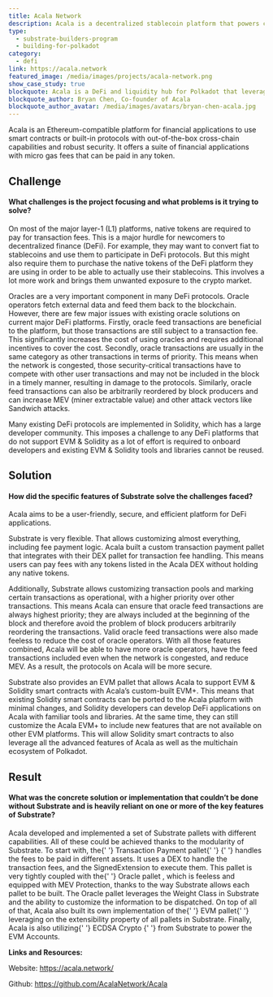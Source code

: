 ```yaml
---
title: Acala Network
description: Acala is a decentralized stablecoin platform that powers cross-blockchain open finance applications.
type:
  - substrate-builders-program
  - building-for-polkadot
category:
  - defi
link: https://acala.network
featured_image: /media/images/projects/acala-network.png
show_case_study: true
blockquote: Acala is a DeFi and liquidity hub for Polkadot that leverages Substrate to provide a parachain and Ethereum-compatible dapp platform customized for DeFi developers and users. Substrate allows us to build DeFi primitives and optimizations to improve developer and user experience, while Substrate and Polkadot’s upgradability enables us to future-proof our chain.
blockquote_author: Bryan Chen, Co-founder of Acala
blockquote_author_avatar: /media/images/avatars/bryan-chen-acala.jpg
---
```

Acala is an Ethereum-compatible platform for financial applications to use smart contracts or built-in protocols with out-of-the-box cross-chain capabilities and robust security. It offers a suite of financial applications with micro gas fees that can be paid in any token.

Challenge
---------

#### What challenges is the project focusing and what problems is it trying to solve?

On most of the major layer-1 (L1) platforms, native tokens are required to pay for transaction fees. This is a major hurdle for newcomers to decentralized finance (DeFi). For example, they may want to convert fiat to stablecoins and use them to participate in DeFi protocols. But this might also require them to purchase the native tokens of the DeFi platform they are using in order to be able to actually use their stablecoins. This involves a lot more work and brings them unwanted exposure to the crypto market.

Oracles are a very important component in many DeFi protocols. Oracle operators fetch external data and feed them back to the blockchain. However, there are few major issues with existing oracle solutions on current major DeFi platforms. Firstly, oracle feed transactions are beneficial to the platform, but those transactions are still subject to a transaction fee. This significantly increases the cost of using oracles and requires additional incentives to cover the cost. Secondly, oracle transactions are usually in the same category as other transactions in terms of priority. This means when the network is congested, those security-critical transactions have to compete with other user transactions and may not be included in the block in a timely manner, resulting in damage to the protocols. Similarly, oracle feed transactions can also be arbitrarily reordered by block producers and can increase MEV (miner extractable value) and other attack vectors like Sandwich attacks.

Many existing DeFi protocols are implemented in Solidity, which has a large developer community. This imposes a challenge to any DeFi platforms that do not support EVM & Solidity as a lot of effort is required to onboard developers and existing EVM & Solidity tools and libraries cannot be reused.

Solution
--------

#### How did the specific features of Substrate solve the challenges faced?

Acala aims to be a user-friendly, secure, and efficient platform for DeFi applications.

Substrate is very flexible. That allows customizing almost everything, including fee payment logic. Acala built a custom transaction payment pallet that integrates with their DEX pallet for transaction fee handling. This means users can pay fees with any tokens listed in the Acala DEX without holding any native tokens.

Additionally, Substrate allows customizing transaction pools and marking certain transactions as operational, with a higher priority over other transactions. This means Acala can ensure that oracle feed transactions are always highest priority; they are always included at the beginning of the block and therefore avoid the problem of block producers arbitrarily reordering the transactions. Valid oracle feed transactions were also made feeless to reduce the cost of oracle operators. With all those features combined, Acala will be able to have more oracle operators, have the feed transactions included even when the network is congested, and reduce MEV. As a result, the protocols on Acala will be more secure.

Substrate also provides an EVM pallet that allows Acala to support EVM & Solidity smart contracts with Acala’s custom-built EVM+. This means that existing Solidity smart contracts can be ported to the Acala platform with minimal changes, and Solidity developers can develop DeFi applications on Acala with familiar tools and libraries. At the same time, they can still customize the Acala EVM+ to include new features that are not available on other EVM platforms. This will allow Solidity smart contracts to also leverage all the advanced features of Acala as well as the multichain ecosystem of Polkadot.

Result
------

#### What was the concrete solution or implementation that couldn’t be done without Substrate and is heavily reliant on one or more of the key features of Substrate?

Acala developed and implemented a set of Substrate pallets with different capabilities. All of these could be achieved thanks to the modularity of Substrate. To start with, the{' '}  Transaction Payment pallet{' '} {' '} handles the fees to be paid in different assets. It uses a DEX to handle the transaction fees, and the SignedExtension to execute them. This pallet is very tightly coupled with the{' '}  Oracle pallet , which is feeless and equipped with MEV Protection, thanks to the way Substrate allows each pallet to be built. The Oracle pallet leverages the Weight Class in Substrate and the ability to customize the information to be dispatched. On top of all of that, Acala also built its own implementation of the{' '} EVM pallet{' '} leveraging on the extensibility property of all pallets in Substrate. Finally, Acala is also utilizing{' '}  ECDSA Crypto {' '} from Substrate to power the EVM Accounts.

**Links and Resources:**

Website: https://acala.network/

Github: https://github.com/AcalaNetwork/Acala